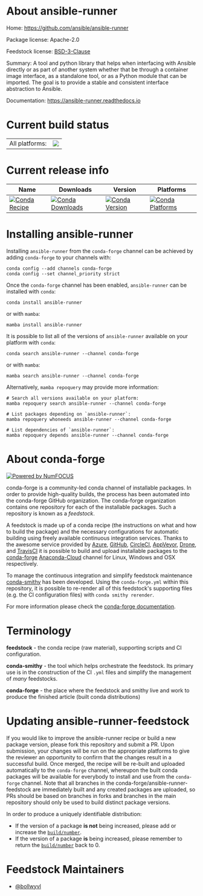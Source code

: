 About ansible-runner
====================

Home: https://github.com/ansible/ansible-runner

Package license: Apache-2.0

Feedstock license: [BSD-3-Clause](https://github.com/conda-forge/ansible-runner-feedstock/blob/main/LICENSE.txt)

Summary: A tool and python library that helps when interfacing with Ansible directly
or as part of another system whether that be through a container image
interface, as a standalone tool, or as a Python module that can be
imported. The goal is to provide a stable and consistent interface
abstraction to Ansible.


Documentation: https://ansible-runner.readthedocs.io

Current build status
====================


<table><tr><td>All platforms:</td>
    <td>
      <a href="https://dev.azure.com/conda-forge/feedstock-builds/_build/latest?definitionId=6880&branchName=main">
        <img src="https://dev.azure.com/conda-forge/feedstock-builds/_apis/build/status/ansible-runner-feedstock?branchName=main">
      </a>
    </td>
  </tr>
</table>

Current release info
====================

| Name | Downloads | Version | Platforms |
| --- | --- | --- | --- |
| [![Conda Recipe](https://img.shields.io/badge/recipe-ansible--runner-green.svg)](https://anaconda.org/conda-forge/ansible-runner) | [![Conda Downloads](https://img.shields.io/conda/dn/conda-forge/ansible-runner.svg)](https://anaconda.org/conda-forge/ansible-runner) | [![Conda Version](https://img.shields.io/conda/vn/conda-forge/ansible-runner.svg)](https://anaconda.org/conda-forge/ansible-runner) | [![Conda Platforms](https://img.shields.io/conda/pn/conda-forge/ansible-runner.svg)](https://anaconda.org/conda-forge/ansible-runner) |

Installing ansible-runner
=========================

Installing `ansible-runner` from the `conda-forge` channel can be achieved by adding `conda-forge` to your channels with:

```
conda config --add channels conda-forge
conda config --set channel_priority strict
```

Once the `conda-forge` channel has been enabled, `ansible-runner` can be installed with `conda`:

```
conda install ansible-runner
```

or with `mamba`:

```
mamba install ansible-runner
```

It is possible to list all of the versions of `ansible-runner` available on your platform with `conda`:

```
conda search ansible-runner --channel conda-forge
```

or with `mamba`:

```
mamba search ansible-runner --channel conda-forge
```

Alternatively, `mamba repoquery` may provide more information:

```
# Search all versions available on your platform:
mamba repoquery search ansible-runner --channel conda-forge

# List packages depending on `ansible-runner`:
mamba repoquery whoneeds ansible-runner --channel conda-forge

# List dependencies of `ansible-runner`:
mamba repoquery depends ansible-runner --channel conda-forge
```


About conda-forge
=================

[![Powered by
NumFOCUS](https://img.shields.io/badge/powered%20by-NumFOCUS-orange.svg?style=flat&colorA=E1523D&colorB=007D8A)](https://numfocus.org)

conda-forge is a community-led conda channel of installable packages.
In order to provide high-quality builds, the process has been automated into the
conda-forge GitHub organization. The conda-forge organization contains one repository
for each of the installable packages. Such a repository is known as a *feedstock*.

A feedstock is made up of a conda recipe (the instructions on what and how to build
the package) and the necessary configurations for automatic building using freely
available continuous integration services. Thanks to the awesome service provided by
[Azure](https://azure.microsoft.com/en-us/services/devops/), [GitHub](https://github.com/),
[CircleCI](https://circleci.com/), [AppVeyor](https://www.appveyor.com/),
[Drone](https://cloud.drone.io/welcome), and [TravisCI](https://travis-ci.com/)
it is possible to build and upload installable packages to the
[conda-forge](https://anaconda.org/conda-forge) [Anaconda-Cloud](https://anaconda.org/)
channel for Linux, Windows and OSX respectively.

To manage the continuous integration and simplify feedstock maintenance
[conda-smithy](https://github.com/conda-forge/conda-smithy) has been developed.
Using the ``conda-forge.yml`` within this repository, it is possible to re-render all of
this feedstock's supporting files (e.g. the CI configuration files) with ``conda smithy rerender``.

For more information please check the [conda-forge documentation](https://conda-forge.org/docs/).

Terminology
===========

**feedstock** - the conda recipe (raw material), supporting scripts and CI configuration.

**conda-smithy** - the tool which helps orchestrate the feedstock.
                   Its primary use is in the construction of the CI ``.yml`` files
                   and simplify the management of *many* feedstocks.

**conda-forge** - the place where the feedstock and smithy live and work to
                  produce the finished article (built conda distributions)


Updating ansible-runner-feedstock
=================================

If you would like to improve the ansible-runner recipe or build a new
package version, please fork this repository and submit a PR. Upon submission,
your changes will be run on the appropriate platforms to give the reviewer an
opportunity to confirm that the changes result in a successful build. Once
merged, the recipe will be re-built and uploaded automatically to the
`conda-forge` channel, whereupon the built conda packages will be available for
everybody to install and use from the `conda-forge` channel.
Note that all branches in the conda-forge/ansible-runner-feedstock are
immediately built and any created packages are uploaded, so PRs should be based
on branches in forks and branches in the main repository should only be used to
build distinct package versions.

In order to produce a uniquely identifiable distribution:
 * If the version of a package **is not** being increased, please add or increase
   the [``build/number``](https://docs.conda.io/projects/conda-build/en/latest/resources/define-metadata.html#build-number-and-string).
 * If the version of a package **is** being increased, please remember to return
   the [``build/number``](https://docs.conda.io/projects/conda-build/en/latest/resources/define-metadata.html#build-number-and-string)
   back to 0.

Feedstock Maintainers
=====================

* [@bollwyvl](https://github.com/bollwyvl/)

